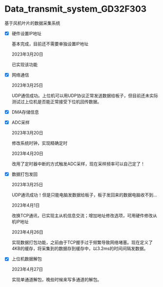 # Data_transmit_system_GD32F303

基于风机叶片的数据采集系统

- [x] 硬件设置IP地址

  基本完成，目前还不需要单独设置IP地址

  2023年3月20日

  已实现该功能

- [x] 网络通信

  2023年3月25日

  UDP通信成功。上位机可以用UDP协议正常发送数据给板子，但目前还未实际测试过上位机是否能正常接受下位机回传数据。

- [x] DMA存储信息

- [x] ADC采样

  2023年3月20日

  修改系统时钟，实现精确定时

  2023年4月20日

  改用了定时器中断的方式触发ADC采样，现在采样频率可以自己定了！

- [x] 数据打包发回

  2023年3月25日

  UDP通讯成功！但是只能电脑发数据给板子，板子发回来的数据电脑收不到...

  2023年4月1日

  改换TCP通讯，已实现主从机信息交流；增加地址修改选项，可用硬件修改从机IP地址

  2023年4月26日

  实现数据打包功能，之前由于TCP握手过于频繁导致网络堵塞。现在定义了4KB的缓存，将采集到的数据存到缓存中，以3.2ms的时间间隔发数据。

- [x] 上位机数据解包

  2023年4月27日

  实现单通道解包，晚些时候来写多通道的解包。

  
